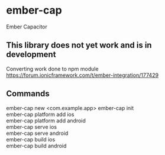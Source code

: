 # ember-cap
Ember Capacitor

## This library does not yet work and is in development

Converting work done to npm module https://forum.ionicframework.com/t/ember-integration/177429

## Commands
ember-cap new <example-app> <com.example.app>
ember-cap init  
ember-cap platform add ios  
ember-cap platform add android  
ember-cap serve ios  
ember-cap serve android  
ember-cap build ios  
ember-cap build android
